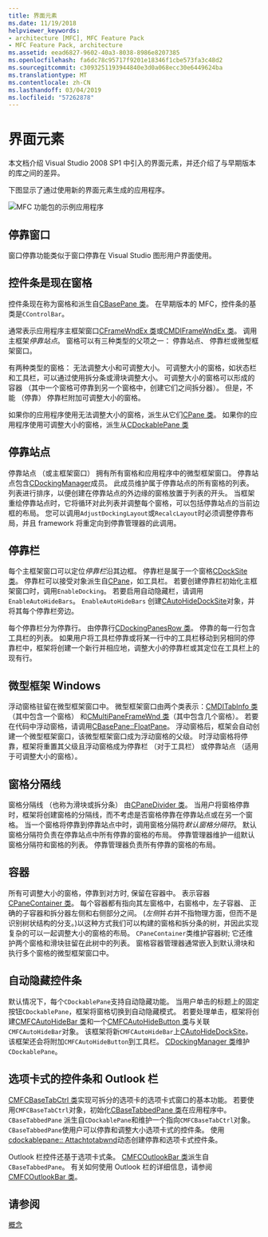 ```yaml
---
title: 界面元素
ms.date: 11/19/2018
helpviewer_keywords:
- architecture [MFC], MFC Feature Pack
- MFC Feature Pack, architecture
ms.assetid: eead6827-9602-40a3-8038-8986e8207385
ms.openlocfilehash: fa6dc78c95717f9201e18346f1cbe573fa3c48d2
ms.sourcegitcommit: c3093251193944840e3d0a068ecc30e6449624ba
ms.translationtype: MT
ms.contentlocale: zh-CN
ms.lasthandoff: 03/04/2019
ms.locfileid: "57262878"
---
```

# <a name="interface-elements"></a>界面元素

本文档介绍 Visual Studio 2008 SP1 中引入的界面元素，并还介绍了与早期版本的库之间的差异。

下图显示了通过使用新的界面元素生成的应用程序。

![MFC 功能包的示例应用程序](../mfc/media/mfc_featurepack.png "MFC 功能包的示例应用程序")

## <a name="window-docking"></a>停靠窗口

窗口停靠功能类似于窗口停靠在 Visual Studio 图形用户界面使用。

## <a name="control-bars-are-now-panes"></a>控件条是现在窗格

控件条现在称为窗格和派生自[CBasePane 类](../mfc/reference/cbasepane-class.md)。 在早期版本的 MFC，控件条的基类是`CControlBar`。

通常表示应用程序主框架窗口[CFrameWndEx 类](../mfc/reference/cframewndex-class.md)或[CMDIFrameWndEx 类](../mfc/reference/cmdiframewndex-class.md)。 调用主框架*停靠站点*。 窗格可以有三种类型的父项之一： 停靠站点、 停靠栏或微型框架窗口。

有两种类型的窗格： 无法调整大小和可调整大小。 可调整大小的窗格，如状态栏和工具栏，可以通过使用拆分条或滑块调整大小。 可调整大小的窗格可以形成的容器 （其中一个窗格可停靠到另一个窗格中，创建它们之间拆分器）。 但是，不能 （停靠） 停靠栏附加可调整大小的窗格。

如果你的应用程序使用无法调整大小的窗格，派生从它们[CPane 类](../mfc/reference/cpane-class.md)。  如果你的应用程序使用可调整大小的窗格，派生从[CDockablePane 类](../mfc/reference/cdockablepane-class.md)

## <a name="dock-site"></a>停靠站点

停靠站点 （或主框架窗口） 拥有所有窗格和应用程序中的微型框架窗口。 停靠站点包含[CDockingManager](../mfc/reference/cdockingmanager-class.md)成员。 此成员维护属于停靠站点的所有窗格的列表。 列表进行排序，以便创建在停靠站点的外边缘的窗格放置于列表的开头。 当框架重绘停靠站点时，它将循环对此列表并调整每个窗格，可以包括停靠站点的当前边框的布局。 您可以调用`AdjustDockingLayout`或`RecalcLayout`时必须调整停靠布局，并且 framework 将重定向到停靠管理器的此调用。

## <a name="dock-bars"></a>停靠栏

每个主框架窗口可以定位*停靠栏*沿其边框。 停靠栏是属于一个窗格[CDockSite 类](../mfc/reference/cdocksite-class.md)。 停靠栏可以接受对象派生自[CPane](../mfc/reference/cpane-class.md)，如工具栏。 若要创建停靠栏初始化主框架窗口时，调用`EnableDocking`。 若要启用自动隐藏栏，请调用`EnableAutoHideBars`。 `EnableAutoHideBars` 创建[CAutoHideDockSite](../mfc/reference/cautohidedocksite-class.md)对象，并将其每个停靠栏旁边。

每个停靠栏分为停靠行。 由停靠行[CDockingPanesRow 类](../mfc/reference/cdockingpanesrow-class.md)。 停靠的每一行包含工具栏的列表。 如果用户将工具栏停靠或将某一行中的工具栏移动到另相同的停靠栏中，框架将创建一个新行并相应地，调整大小的停靠栏或其定位在工具栏上的现有行。

## <a name="mini-frame-windows"></a>微型框架 Windows

浮动窗格驻留在微型框架窗口中。 微型框架窗口由两个类表示：[CMDITabInfo 类](../mfc/reference/cmditabinfo-class.md)（其中包含一个窗格） 和[CMultiPaneFrameWnd 类](../mfc/reference/cmultipaneframewnd-class.md)（其中包含几个窗格）。 若要在代码中浮动窗格，请调用[CBasePane::FloatPane](../mfc/reference/cbasepane-class.md#floatpane)。 浮动窗格后，框架会自动创建一个微型框架窗口，该微型框架窗口成为浮动窗格的父级。 时浮动窗格将停靠，框架将重置其父级且浮动窗格成为停靠栏 （对于工具栏） 或停靠站点 （适用于可调整大小的窗格）。

## <a name="pane-dividers"></a>窗格分隔线

窗格分隔线 （也称为滑块或拆分条） 由[CPaneDivider 类](../mfc/reference/cpanedivider-class.md)。 当用户将窗格停靠时，框架将创建窗格的分隔线，而不考虑是否窗格停靠在停靠站点或在另一个窗格。 当一个窗格将停靠到停靠站点中时，调用窗格分隔符*默认窗格分隔符*。 默认窗格分隔符负责在停靠站点中所有停靠的窗格的布局。 停靠管理器维护一组默认窗格分隔符和窗格的列表。 停靠管理器负责所有停靠的窗格的布局。

## <a name="containers"></a>容器

所有可调整大小的窗格，停靠到对方时, 保留在容器中。 表示容器[CPaneContainer 类](../mfc/reference/cpanecontainer-class.md)。 每个容器都有指向其左窗格中，右窗格中，左子容器、 正确的子容器和拆分器左侧和右侧部分之间。 (*左侧*并*右*并不指物理方面，但而不是识别树状结构的分支。)以这种方式我们可以构建的窗格和拆分条的树，并因此实现复杂的可以一起调整大小的窗格的布局。 `CPaneContainer`类维护容器树; 它还维护两个窗格和滑块驻留在此树中的列表。 窗格容器管理器通常嵌入到默认滑块和执行多个窗格的微型框架窗口中。

## <a name="auto-hide-control-bars"></a>自动隐藏控件条

默认情况下，每个`CDockablePane`支持自动隐藏功能。 当用户单击的标题上的固定按钮`CDockablePane`，框架将窗格切换到自动隐藏模式。 若要处理单击，框架将创建[CMFCAutoHideBar 类](../mfc/reference/cmfcautohidebar-class.md)和一个[CMFCAutoHideButton 类](../mfc/reference/cmfcautohidebutton-class.md)与关联`CMFCAutoHideBar`对象。 该框架将新`CMFCAutoHideBar`上[CAutoHideDockSite](../mfc/reference/cautohidedocksite-class.md)。 该框架还会将附加`CMFCAutoHideButton`到工具栏。 [CDockingManager 类](../mfc/reference/cdockingmanager-class.md)维护`CDockablePane`。

## <a name="tabbed-control-bars-and-outlook-bars"></a>选项卡式的控件条和 Outlook 栏

[CMFCBaseTabCtrl 类](../mfc/reference/cmfcbasetabctrl-class.md)实现可拆分的选项卡的选项卡式窗口的基本功能。 若要使用`CMFCBaseTabCtrl`对象，初始化[CBaseTabbedPane 类](../mfc/reference/cbasetabbedpane-class.md)在应用程序中。 `CBaseTabbedPane` 派生自`CDockablePane`和维护一个指向`CMFCBaseTabCtrl`对象。 `CBaseTabbedPane`使用户可以停靠和调整大小选项卡式的控件条。 使用[cdockablepane:: Attachtotabwnd](../mfc/reference/cdockablepane-class.md#attachtotabwnd)动态创建停靠和选项卡式控件条。

Outlook 栏控件还基于选项卡式条。 [CMFCOutlookBar 类](../mfc/reference/cmfcoutlookbar-class.md)派生自`CBaseTabbedPane`。 有关如何使用 Outlook 栏的详细信息，请参阅[CMFCOutlookBar 类](../mfc/reference/cmfcoutlookbar-class.md)。

## <a name="see-also"></a>请参阅

[概念](../mfc/mfc-concepts.md)
